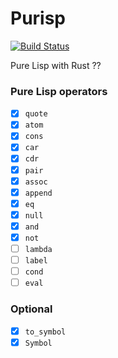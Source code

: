 # Purisp

[![Build Status](https://travis-ci.org/masahiko-ofgp/purisp.svg?branch=master)](https://travis-ci.org/masahiko-ofgp/purisp)

Pure Lisp with Rust ??

### Pure Lisp operators

- [x] `quote`
- [x] `atom`
- [x] `cons`
- [x] `car`
- [x] `cdr`
- [x] `pair`
- [x] `assoc`
- [x] `append`
- [x] `eq`
- [x] `null`
- [x] `and`
- [x] `not`
- [ ] `lambda`
- [ ] `label`
- [ ] `cond`
- [ ] `eval`

### Optional

- [x] `to_symbol`
- [x] `Symbol`
